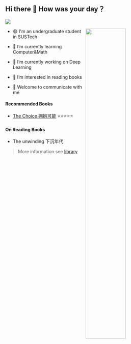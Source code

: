 ## Hi there 👋  How was your day？
![](https://visitor-badge.glitch.me/badge?page_id=chappyer.readme)


[<img align="right" width="50%" src="https://github-readme-stats.vercel.app/api?username=chappyer&show_icons=true&&theme=dark">](https://github.com/chappyer?template=classic)

- 😄 I'm an undergraduate student in SUSTech

- 🌱 I’m currently learning Computer&Math

- 🔭 I’m currently working on Deep Learning

- 🤔 I’m interested in reading books

- 💬 Welcome to communicate with me



#### Recommended Books

- [The Choice 拥抱可能](./2022/finish_reading/拥抱可能.md)  ⭐⭐⭐⭐⭐

#### On Reading Books

- The unwinding 下沉年代

>  More information see [library](https://github.com/chappyer/library)

<!--
**chappyer/chappyer** is a ✨ _special_ ✨ repository because its `README.md` (this file) appears on your GitHub profile.

Here are some ideas to get you started:

- 
- 🌱 I’m currently learning ...
- 👯 I’m looking to collaborate on ...
- 🤔 I’m looking for help with ...
- 💬 Ask me about ...
- 📫 How to reach me: ...
- 😄 Pronouns: ...
- ⚡ Fun fact: ...
-->
